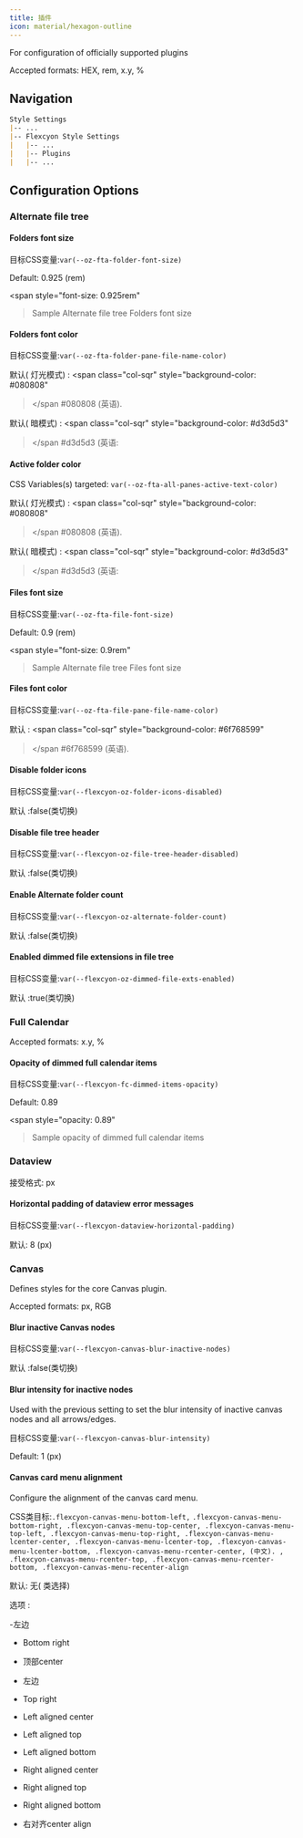 ```yaml
---
title: 插件
icon: material/hexagon-outline
---
```


For configuration of officially supported plugins

Accepted formats: HEX, rem, x.y, %

## Navigation

```md
Style Settings
|-- ...
|-- Flexcyon Style Settings
|   |-- ...
|   |-- Plugins
|   |-- ...
```

## Configuration Options

### Alternate file tree

#### Folders font size

目标CSS变量:`var(--oz-fta-folder-font-size)`

Default: 0.925 (rem)

<span style="font-size: 0.925rem"
>Sample Alternate file tree Folders font size</span>

#### Folders font color

目标CSS变量:`var(--oz-fta-folder-pane-file-name-color)`

默认( 灯光模式) :
<span class="col-sqr" style="background-color: #080808"
></span
>#080808 (英语).

默认( 暗模式) :
<span class="col-sqr" style="background-color: #d3d5d3"
></span
>#d3d5d3 (英语:

#### Active folder color

CSS Variables(s) targeted: `var(--oz-fta-all-panes-active-text-color)`

默认( 灯光模式) :
<span class="col-sqr" style="background-color: #080808"
></span
>#080808 (英语).

默认( 暗模式) :
<span class="col-sqr" style="background-color: #d3d5d3"
></span
>#d3d5d3 (英语:

#### Files font size

目标CSS变量:`var(--oz-fta-file-font-size)`

Default: 0.9 (rem)

<span style="font-size: 0.9rem"
>Sample Alternate file tree Files font size</san>

#### Files font color

目标CSS变量:`var(--oz-fta-file-pane-file-name-color)`

默认 :
<span class="col-sqr" style="background-color: #6f768599"
></span
>#6f768599 (英语).

#### Disable folder icons

目标CSS变量:`var(--flexcyon-oz-folder-icons-disabled)`

默认 :false(类切换)

#### Disable file tree header

目标CSS变量:`var(--flexcyon-oz-file-tree-header-disabled)`

默认 :false(类切换)

#### Enable Alternate folder count

目标CSS变量:`var(--flexcyon-oz-alternate-folder-count)`

默认 :false(类切换)

#### Enabled dimmed file extensions in file tree

目标CSS变量:`var(--flexcyon-oz-dimmed-file-exts-enabled)`

默认 :true(类切换)

 

### Full Calendar

Accepted formats: x.y, %

#### Opacity of dimmed full calendar items

目标CSS变量:`var(--flexcyon-fc-dimmed-items-opacity)`

Default: 0.89

<span style="opacity: 0.89"
>Sample opacity of dimmed full calendar items</span>

 

### Dataview

接受格式: px

#### Horizontal padding of dataview error messages

目标CSS变量:`var(--flexcyon-dataview-horizontal-padding)`

默认: 8 (px)

 

### Canvas

Defines styles for the core Canvas plugin.

Accepted formats: px, RGB

#### Blur inactive Canvas nodes

目标CSS变量:`var(--flexcyon-canvas-blur-inactive-nodes)`

默认 :false(类切换)

#### Blur intensity for inactive nodes

Used with the previous setting to set the blur intensity of inactive canvas nodes
and all arrows/edges.

目标CSS变量:`var(--flexcyon-canvas-blur-intensity)`

Default: 1 (px)

#### Canvas card menu alignment

Configure the alignment of the canvas card menu.

CSS类目标:`.flexcyon-canvas-menu-bottom-left,`
`
.flexcyon-canvas-menu-bottom-right, .flexcyon-canvas-menu-top-center,
.flexcyon-canvas-menu-top-left, .flexcyon-canvas-menu-top-right,
.flexcyon-canvas-menu-lcenter-center, .flexcyon-canvas-menu-lcenter-top,
.flexcyon-canvas-menu-lcenter-bottom, .flexcyon-canvas-menu-rcenter-center, (中文).
,
.flexcyon-canvas-menu-rcenter-top, .flexcyon-canvas-menu-rcenter-bottom, .flexcyon-canvas-menu-recenter-align
`

默认: 无( 类选择)

选项 :

-左边

- Bottom right

- 顶部center

- 左边

- Top right

- Left aligned center

- Left aligned top

- Left aligned bottom

- Right aligned center

- Right aligned top

- Right aligned bottom

- 右对齐center align

